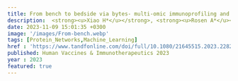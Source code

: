 ```yaml
---
title: From bench to bedside via bytes- multi-omic immunoprofiling and integration using machine learning and network approaches
description:  <strong><u>Xiao H*</u></strong>, <strong><u>Rosen A*</u></strong>, <strong><u>Chhibbar P*</u></strong>, Moise L, <strong><u>Das J✝</u></strong>
date: 2023-11-09 15:01:35 +0300
image: '/images/From-bench.webp'
tags: [Protein_Networks,Machine_Learning]
href : 'https://www.tandfonline.com/doi/full/10.1080/21645515.2023.2282803'
published: Human Vaccines & Immunotherapeutics 2023
year : 2023
featured: true
---
```

